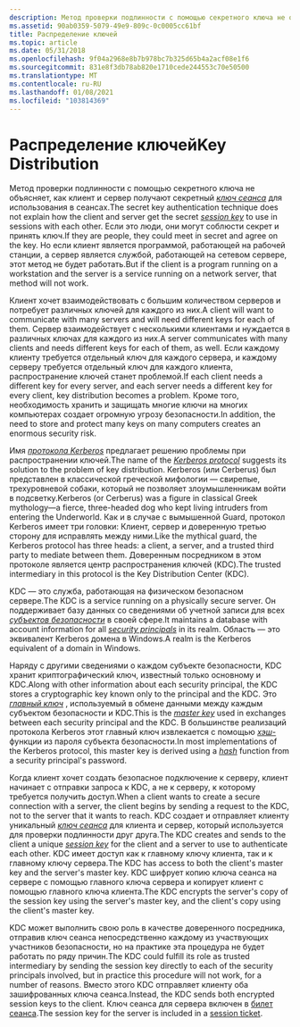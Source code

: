 ```yaml
---
description: Метод проверки подлинности с помощью секретного ключа не объясняет, как клиент и сервер получают секретный ключ сеанса для использования в сеансах.
ms.assetid: 90ab0359-5079-49e9-809c-0c0005cc61bf
title: Распределение ключей
ms.topic: article
ms.date: 05/31/2018
ms.openlocfilehash: 9f04a2968e8b7b978bc7b325d65b4a2acf08e1f6
ms.sourcegitcommit: 831e8f3db78ab820e1710cede244553c70e50500
ms.translationtype: MT
ms.contentlocale: ru-RU
ms.lasthandoff: 01/08/2021
ms.locfileid: "103814369"
---
```

# <a name="key-distribution"></a><span data-ttu-id="0ac62-103">Распределение ключей</span><span class="sxs-lookup"><span data-stu-id="0ac62-103">Key Distribution</span></span>

<span data-ttu-id="0ac62-104">Метод проверки подлинности с помощью секретного ключа не объясняет, как клиент и сервер получают секретный [*ключ сеанса*](../secgloss/s-gly.md) для использования в сеансах.</span><span class="sxs-lookup"><span data-stu-id="0ac62-104">The secret key authentication technique does not explain how the client and server get the secret [*session key*](../secgloss/s-gly.md) to use in sessions with each other.</span></span> <span data-ttu-id="0ac62-105">Если это люди, они могут соблюсти секрет и принять ключ.</span><span class="sxs-lookup"><span data-stu-id="0ac62-105">If they are people, they could meet in secret and agree on the key.</span></span> <span data-ttu-id="0ac62-106">Но если клиент является программой, работающей на рабочей станции, а сервер является службой, работающей на сетевом сервере, этот метод не будет работать.</span><span class="sxs-lookup"><span data-stu-id="0ac62-106">But if the client is a program running on a workstation and the server is a service running on a network server, that method will not work.</span></span>

<span data-ttu-id="0ac62-107">Клиент хочет взаимодействовать с большим количеством серверов и потребует различных ключей для каждого из них.</span><span class="sxs-lookup"><span data-stu-id="0ac62-107">A client will want to communicate with many servers and will need different keys for each of them.</span></span> <span data-ttu-id="0ac62-108">Сервер взаимодействует с несколькими клиентами и нуждается в различных ключах для каждого из них.</span><span class="sxs-lookup"><span data-stu-id="0ac62-108">A server communicates with many clients and needs different keys for each of them, as well.</span></span> <span data-ttu-id="0ac62-109">Если каждому клиенту требуется отдельный ключ для каждого сервера, и каждому серверу требуется отдельный ключ для каждого клиента, распространение ключей станет проблемой.</span><span class="sxs-lookup"><span data-stu-id="0ac62-109">If each client needs a different key for every server, and each server needs a different key for every client, key distribution becomes a problem.</span></span> <span data-ttu-id="0ac62-110">Кроме того, необходимость хранить и защищать многие ключи на многих компьютерах создает огромную угрозу безопасности.</span><span class="sxs-lookup"><span data-stu-id="0ac62-110">In addition, the need to store and protect many keys on many computers creates an enormous security risk.</span></span>

<span data-ttu-id="0ac62-111">Имя [*протокола Kerberos*](../secgloss/k-gly.md) предлагает решению проблемы при распространении ключей.</span><span class="sxs-lookup"><span data-stu-id="0ac62-111">The name of the [*Kerberos protocol*](../secgloss/k-gly.md) suggests its solution to the problem of key distribution.</span></span> <span data-ttu-id="0ac62-112">Kerberos (или Cerberus) был представлен в классической греческой мифологии — свирепые, трехуровневой собаки, который не позволяет злоумышленникам войти в подсветку.</span><span class="sxs-lookup"><span data-stu-id="0ac62-112">Kerberos (or Cerberus) was a figure in classical Greek mythology—a fierce, three-headed dog who kept living intruders from entering the Underworld.</span></span> <span data-ttu-id="0ac62-113">Как и в случае с вымышенной Guard, протокол Kerberos имеет три головки: Клиент, сервер и доверенную третью сторону для исправлять между ними.</span><span class="sxs-lookup"><span data-stu-id="0ac62-113">Like the mythical guard, the Kerberos protocol has three heads: a client, a server, and a trusted third party to mediate between them.</span></span> <span data-ttu-id="0ac62-114">Доверенным посредником в этом протоколе является центр распространения ключей (KDC).</span><span class="sxs-lookup"><span data-stu-id="0ac62-114">The trusted intermediary in this protocol is the Key Distribution Center (KDC).</span></span>

<span data-ttu-id="0ac62-115">KDC — это служба, работающая на физическом безопасном сервере.</span><span class="sxs-lookup"><span data-stu-id="0ac62-115">The KDC is a service running on a physically secure server.</span></span> <span data-ttu-id="0ac62-116">Он поддерживает базу данных со сведениями об учетной записи для всех [*субъектов безопасности*](../secgloss/s-gly.md) в своей сфере.</span><span class="sxs-lookup"><span data-stu-id="0ac62-116">It maintains a database with account information for all [*security principals*](../secgloss/s-gly.md) in its realm.</span></span> <span data-ttu-id="0ac62-117">Область — это эквивалент Kerberos домена в Windows.</span><span class="sxs-lookup"><span data-stu-id="0ac62-117">A realm is the Kerberos equivalent of a domain in Windows.</span></span>

<span data-ttu-id="0ac62-118">Наряду с другими сведениями о каждом субъекте безопасности, KDC хранит криптографический ключ, известный только основному и KDC.</span><span class="sxs-lookup"><span data-stu-id="0ac62-118">Along with other information about each security principal, the KDC stores a cryptographic key known only to the principal and the KDC.</span></span> <span data-ttu-id="0ac62-119">Это [*главный ключ*](../secgloss/m-gly.md) , используемый в обмене данными между каждым субъектом безопасности и KDC.</span><span class="sxs-lookup"><span data-stu-id="0ac62-119">This is the [*master key*](../secgloss/m-gly.md) used in exchanges between each security principal and the KDC.</span></span> <span data-ttu-id="0ac62-120">В большинстве реализаций протокола Kerberos этот главный ключ извлекается с помощью [*хэш-*](../secgloss/h-gly.md) функции из пароля субъекта безопасности.</span><span class="sxs-lookup"><span data-stu-id="0ac62-120">In most implementations of the Kerberos protocol, this master key is derived using a [*hash*](../secgloss/h-gly.md) function from a security principal's password.</span></span>

<span data-ttu-id="0ac62-121">Когда клиент хочет создать безопасное подключение к серверу, клиент начинает с отправки запроса к KDC, а не к серверу, к которому требуется получить доступ.</span><span class="sxs-lookup"><span data-stu-id="0ac62-121">When a client wants to create a secure connection with a server, the client begins by sending a request to the KDC, not to the server that it wants to reach.</span></span> <span data-ttu-id="0ac62-122">KDC создает и отправляет клиенту уникальный [*ключ сеанса*](../secgloss/s-gly.md) для клиента и сервер, который используется для проверки подлинности друг друга.</span><span class="sxs-lookup"><span data-stu-id="0ac62-122">The KDC creates and sends to the client a unique [*session key*](../secgloss/s-gly.md) for the client and a server to use to authenticate each other.</span></span> <span data-ttu-id="0ac62-123">KDC имеет доступ как к главному ключу клиента, так и к главному ключу сервера.</span><span class="sxs-lookup"><span data-stu-id="0ac62-123">The KDC has access to both the client's master key and the server's master key.</span></span> <span data-ttu-id="0ac62-124">KDC шифрует копию ключа сеанса на сервере с помощью главного ключа сервера и копирует клиент с помощью главного ключа клиента.</span><span class="sxs-lookup"><span data-stu-id="0ac62-124">The KDC encrypts the server's copy of the session key using the server's master key, and the client's copy using the client's master key.</span></span>

<span data-ttu-id="0ac62-125">KDC может выполнить свою роль в качестве доверенного посредника, отправив ключ сеанса непосредственно каждому из участвующих участников безопасности, но на практике эта процедура не будет работать по ряду причин.</span><span class="sxs-lookup"><span data-stu-id="0ac62-125">The KDC could fulfill its role as trusted intermediary by sending the session key directly to each of the security principals involved, but in practice this procedure will not work, for a number of reasons.</span></span> <span data-ttu-id="0ac62-126">Вместо этого KDC отправляет клиенту оба зашифрованных ключа сеанса.</span><span class="sxs-lookup"><span data-stu-id="0ac62-126">Instead, the KDC sends both encrypted session keys to the client.</span></span> <span data-ttu-id="0ac62-127">Ключ сеанса для сервера включен в [билет сеанса](session-tickets.md).</span><span class="sxs-lookup"><span data-stu-id="0ac62-127">The session key for the server is included in a [session ticket](session-tickets.md).</span></span>

 

 
